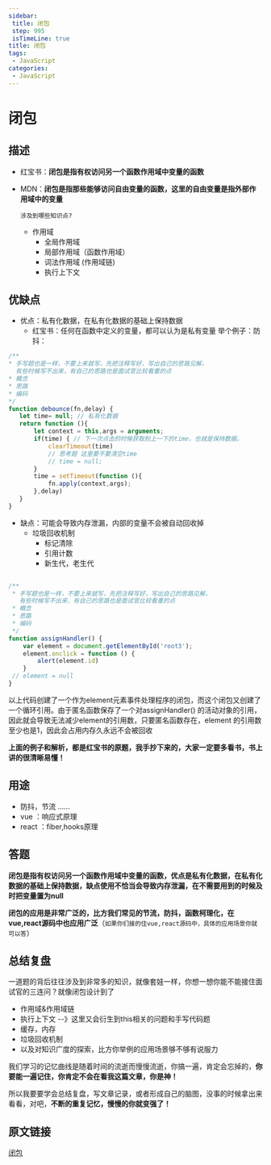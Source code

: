 ```yaml
---
sidebar:
 title: 闭包
 step: 995
 isTimeLine: true
title: 闭包
tags:
 - JavaScript
categories:
 - JavaScript
---
```


# 闭包

## 描述

- 红宝书：**闭包是指有权访问另一个函数作用域中变量的函数**

- MDN：**闭包是指那些能够访问自由变量的函数，这里的自由变量是指外部作用域中的变量**

  `涉及到哪些知识点?`

  - 作用域
    - 全局作用域
    - 局部作用域（函数作用域）
    - 词法作用域 (作用域链)
    - 执行上下文

## 优缺点

- 优点：私有化数据，在私有化数据的基础上保持数据
  - 红宝书：任何在函数中定义的变量，都可以认为是私有变量 举个例子：防抖：

```js
/**
* 手写题也是一样，不要上来就写，先把注释写好，写出自己的思路见解，
  有些时候写不出来，有自己的思路也是面试官比较看重的点
* 概念
* 思路
* 编码
*/
function debounce(fn,delay) {
   let time= null; // 私有化数据
   return function (){
       let context = this,args = arguments;
       if(time) { // 下一次点击的时候获取到上一下的time，也就是保持数据。
           clearTimeout(time)
           // 思考题 这里要不要清空time
           // time = null;
       }
       time = setTimeout(function (){
           fn.apply(context,args);
       },delay)
   }
}
```

- 缺点：可能会导致内存泄漏，内部的变量不会被自动回收掉
  - 垃圾回收机制
    - 标记清除
    - 引用计数
    - 新生代，老生代

```js
    
/**
 * 手写题也是一样，不要上来就写，先把注释写好，写出自己的思路见解，
   有些时候写不出来，有自己的思路也是面试官比较看重的点
 * 概念
 * 思路
 * 编码
 */
function assignHandler() {
    var element = document.getElementById('root3');
    element.onclick = function () {
        alert(element.id)
    }
 // element = null  
}
```

以上代码创建了一个作为element元素事件处理程序的闭包，而这个闭包又创建了一个循环引用。由于匿名函数保存了一个对assignHandler() 的活动对象的引用，因此就会导致无法减少element的引用数，只要匿名函数存在，element 的引用数至少也是1，因此会占用内存久永远不会被回收

**上面的例子和解析，都是红宝书的原题，我手抄下来的，大家一定要多看书，书上讲的很清晰易懂！**

## 用途

- 防抖，节流 ......
- vue ：响应式原理
- react ：fiber,hooks原理

## 答题

**闭包是指有权访问另一个函数作用域中变量的函数，优点是私有化数据，在私有化数据的基础上保持数据，缺点使用不恰当会导致内存泄漏，在不需要用到的时候及时把变量置为null**

**闭包的应用是非常广泛的，比方我们常见的节流，防抖，函数柯理化，在vue,react源码中也应用广泛**（`如果你们接的住vue,react源码中，具体的应用场景你就可以答`）

## 总结复盘

一道题的背后往往涉及到非常多的知识，就像套娃一样，你想一想你能不能接住面试官的三连问？就像闭包设计到了

- 作用域&作用域链
- 执行上下文 --》这里又会衍生到this相关的问题和手写代码题
- 缓存，内存
- 垃圾回收机制
- 以及对知识广度的探索，比方你举例的应用场景够不够有说服力

我们学习的记忆曲线是随着时间的流逝而慢慢流逝，你搞一遍，肯定会忘掉的，**你要能一遍记住，你肯定不会在看我这篇文章，你是神！**

所以我要要学会总结复盘，写文章记录，或者形成自己的脑图，没事的时候拿出来看看，对吧，**不断的重复记忆，慢慢的你就变强了！**

## 原文链接

[闭包](https://juejin.cn/post/7088216038063472670)